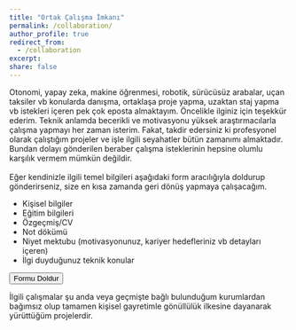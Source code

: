 ```yaml
---
title: "Ortak Çalışma İmkanı"
permalink: /collaboration/
author_profile: true
redirect_from:
  - /collaboration
excerpt:
share: false
---
```


<script type="text/javascript">var submitted=false;</script>
<!--
<iframe 
      name="hidden_iframe" 
      id="hidden_iframe" 
      style="display:none;" 
      onload="if(submitted) {window.location='/thankyou/';}">
</iframe>
<p style="text-align: justify;">
Please read the frequently asked questions (FAQ) before contacting Oktay. Many common questions are answered there. If not, then please fill out the form for consulting and other requests (giving talks, collaboration, etc).
<br>
<span style="color:red;">*Required</span>
</p>


<form action="https://docs.google.com/forms/d/e/1FAIpQLSe7TTKF32PW0iwBOBos7-TezCRmmbUIBLbNTs2MPzXP9fkQXA/formResponse" 
      method="post"
      target="hidden_iframe" 
      onsubmit="submitted=true;">
      <label>Name<span style="color:red;">*</span></label>
      <input type="text" placeholder="please enter your full name" name="entry.1901460501" required>
      <label>Email<span style="color:red;">*</span></label>
      <input type="email" placeholder="please enter your email address" name="entry.1045781291" required>
      <label>Subject</label>
      <input type="text" placeholder="please describe the subject" name="entry.1166974658">
      <label>Message<span style="color:red;">*</span></label>
      <textarea rows="5" placeholder="please enter your message here" name="entry.839337160" required></textarea>
      <button type="submit">Send</button>
</form>
-->


<!--

<form action="https://docs.google.com/forms/u/0/d/e/1FAIpQLSf4JRhvGwOkn2pv9J_1kmOvtUkWNSLy3PVS-f1fYsJuSeQb_A/formResponse" 
      target="_self" 
      method="POST" 
      id="mG61Hd">
      <h1>Kişisel bilgileriniz</h1>
      <label>Adınız<span style="color:red;">*</span></label>
      <input type="text" placeholder="lütfen adınızı giriniz" name="entry.1164622783" required>
      <label>Soyadınız<span style="color:red;">*</span></label>
      <input type="text" placeholder="lütfen soyadınızı giriniz" name="entry.911108318" required>
      <label>E-posta adresiniz<span style="color:red;">*</span></label>
      <input type="email" placeholder="lütfen e-posta adresinizi giriniz" name="entry.495865200" required>
      <h1>Eğitim bilgileriniz</h1>
      <label>Okulunuz<span style="color:red;">*</span></label>
      <input type="text" placeholder="lütfen okulunuzu giriniz" name="entry.1537674539" required>
      <label>Dereceniz<span style="color:red;">*</span></label>
      <input type="text" placeholder="lütfen okulunuzu giriniz" name="entry.1537674539" required>
      <input type="file" name="pic" accept="image/*">
      <input type="submit" value="Gonder" />
</form>

-->

<p style="text-align: justify;">

Otonomi, yapay zeka, makine öğrenmesi, robotik, sürücüsüz arabalar, uçan taksiler vb konularda danışma, ortaklaşa proje yapma, uzaktan staj yapma vb istekleri içeren pek çok eposta almaktayım. Öncelikle ilginiz için teşekkür ederim. Teknik anlamda becerikli ve motivasyonu yüksek araştırmacılarla çalışma yapmayı her zaman isterim. Fakat, takdir edersiniz ki profesyonel olarak çalıştığım projeler ve işle ilgili seyahatler bütün zamanımı almaktadır. Bundan dolayı gönderilen beraber çalışma isteklerinin hepsine olumlu karşılık vermem mümkün değildir.<br>
<br>
Eğer kendinizle ilgili temel bilgileri aşağıdaki form aracılığıyla doldurup gönderirseniz, size en kısa zamanda geri dönüş yapmaya çalışacağım.
<ul>
      <li>Kişisel bilgiler</li>
      <li>Eğitim bilgileri</li>
      <li>Özgeçmiş/CV</li>
      <li>Not dökümü</li>
      <li>Niyet mektubu (motivasyonunuz, kariyer hedefleriniz vb detayları içeren)</li>
      <li>İlgi duyduğunuz teknik konular</li>
</ul>

<form action="https://docs.google.com/forms/d/1Nz7EEnitttiC-aUHBvgO7ADVHm0wfvvXKAq00jumqIY">
    <input type="submit" value="Formu Doldur" />
</form>
İlgili çalışmalar şu anda veya geçmişte bağlı bulunduğum kurumlardan bağımsız olup tamamen kişisel gayretimle gönüllülük ilkesine dayanarak yürüttüğüm projelerdir.
</p>
